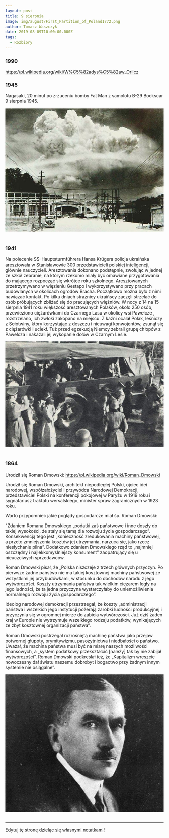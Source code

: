 ```yaml
---
layout: post
title: 9 sierpnia
image: img/august/First_Partition_of_Poland1772.png
author: Tomasz Waszczyk
date: 2019-08-09T10:00:00.000Z
tags:
  - Rozbiory
---
```


### 1990

https://pl.wikipedia.org/wiki/W%C5%82adys%C5%82aw_Orlicz

### 1945

Nagasaki, 20 minut po zrzuceniu bomby Fat Man z samolotu B-29 Bockscar 9 sierpnia 1945.

<img src="./img/august/fatman.jpg"/><br><br>

### 1941

Na polecenie SS-Hauptsturmführera Hansa Krügera policja ukraińska aresztowała w Stanisławowie 300 przedstawicieli polskiej inteligencji, głównie nauczycieli. Aresztowania dokonano podstępnie, zwołując w jednej ze szkół zebranie, na którym rzekomo miały być omawiane przygotowania do mającego rozpocząć się wkrótce roku szkolnego.
Aresztowanych przetrzymywano w więzieniu Gestapo i wykorzystywano przy pracach budowlanych w okolicach ogrodów Bracha. Początkowo można było z nimi nawiązać kontakt. Po kilku dniach strażnicy ukraińscy zaczęli strzelać do osób próbujących zbliżać się do pracujących więźniów.
W nocy z 14 na 15 sierpnia 1941 roku większość aresztowanych Polaków, około 250 osób, przewieziono ciężarówkami do Czarnego Lasu w okolicy wsi Pawełcze , rozstrzelano, ich zwłoki zakopano na miejscu. Z kaźni ocalał Polak, leśniczy z Sołotwiny, który korzystając z deszczu i nieuwagi konwojentów, zsunął się z ciężarówki i uciekł. Tuż przed egzekucją Niemcy zebrali grupę chłopów z Pawełcza i nakazali jej wykopanie dołów w Czarnym Lesie.

<img src="./img/august/kruger.jpg"><br><br>

### 1864

Urodził się Roman Dmowski: https://pl.wikipedia.org/wiki/Roman_Dmowski

Urodził się Roman Dmowski, architekt niepodległej Polski, ojciec idei narodowej, współzałożyciel i przywódca Narodowej Demokracji, przedstawiciel Polski na konferencji pokojowej w Paryżu w 1919 roku i sygnatariusz traktatu wersalskiego, minister spraw zagranicznych w 1923 roku.

Warto przypomnieć jakie poglądy gospodarcze miał śp. Roman Dmowski:

"Zdaniem Romana Dmowskiego „podatki zaś państwowe i inne doszły do takiej wysokości, że stały się tamą dla rozwoju życia gospodarczego”. Konsekwencją tego jest „konieczność zredukowania machiny państwowej, a przeto zmniejszenia kosztów jej utrzymania, narzuca się, jako rzecz niesłychanie pilna”. Dodatkowo zdaniem Dmowskiego rząd to „najmniej oszczędny i najlekkomyślniejszy konsument” zaopatrujący się u nieuczciwych sprzedawców.

Roman Dmowski pisał, że „Polska niszczeje z trzech głównych przyczyn. Po pierwsze żadne państwo nie ma takiej kosztownej machiny państwowej ze wszystkimi jej przybudówkami, w stosunku do dochodów narodu z jego wytwórczości. Koszty utrzymania państwa tak wielkim ciężarem legły na jego ludności, że ta jedna przyczyna wystarczyłaby do uniemożliwienia normalnego rozwoju życia gospodarczego”.

Ideolog narodowej demokracji przestrzegał, że koszty „administracji państwa i wszelkich jego instytucji pożerają zarobki ludności produkcyjnej i przyczynia się w ogromnej mierze do zabicia wytwórczości. Już dziś żaden kraj w Europie nie wytrzymuje wszelkiego rodzaju podatków, wynikających ze zbyt kosztownej organizacji państwa”.

Roman Dmowski postrzegał rozrośniętą machinę państwa jako przejaw potwornej głupoty, prymitywizmu, pasożytnictwa i niedbałości o państwo. Uważał, że machina państwa musi być na miarę naszych możliwości finansowych, a „system podatkowy przekształcić [należy] tak by nie zabijał wytwórczości”. Roman Dmowski podkreślał też, że „Kapitalizm wreszcie nowoczesny dał światu naszemu dobrobyt i bogactwo przy żadnym innym systemie nie osiągalne”.

<img src="./img/august/dmowski.jpg"><br><br>

<!-- w Kamionku w Warszawie urodził się Roman Dmowski, założyciel, przywódca i czołowy ideolog Narodowej Demokracji.
Pochodził z rodziny rzemieślniczej z drobnoszlacheckim rodowodem.
Ukończył III gimnazjum w Warszawie. Studiował na wydziale fizyczno-matematycznym na Uniwersytecie Warszawskim. W 1891 roku uzyskał stopień magistra nauk przyrodniczych. Już w czasie studiów związał się z nielegalną działalnością polityczną, za co został przejściowo uwięziony przez władze carskie - w 1891 r. w setną rocznicę Konstytucji 3 maja zorganizował pochód studentów warszawskich. Od sierpnia 1892 r. do stycznia 1893 r. odsiadywał wyrok w X pawilonie Cytadeli warszawskiej za zorganizowanie manifestacji w dniu 3 maja. Od 1889 roku był członkiem Ligi Polskiej. W latach 1891-92 studiował a Paryżu. W 1893 roku przekształcił Ligę Polską w Ligę Narodową i stanął na jej czele. Jako lider sprecyzował zasady ideologii nacjonalistycznej, zawierającej, m.in. wymóg solidarności narodowej. Redagował ,,Przegląd Wszechpolski'', który był organem prasowym obozu narodowego. W 1903 roku po raz pierwszy opublikował książkę ,,Myśli nowoczesnego Polaka'' - którą nazwał ,,wyznaniem wiary narodowej''. To właśnie na łamach tej publikacji włączył Dmowski do programu partii antysemicko zorientowany nacjonalizm polski. Stosunek Dmowskiego do Żydów wyjaśnia konserwatywny publicysta historyczny Stanisław Cat-Mackiewicz: Dmowski w Myślach nowoczesnego Polaka wypowiedział wielkie zdanie,
o którym zapomnieli jego adepci, widać więcej oddani kultowi Dmowskiego, aniżeli lekturze jego dzieła. Zdanie to brzmi: ,,Nie naród tworzy państwo ale państwo tworzy naród''. Dmowski niewątpliwie nie chciał wyrzekać się ziem polskich z ludnością niepolską lub mieszaną, chciał tylko tę ludność zasymilować, nie chciał jej od narodu odtrącać, jak to czynił Kemal z nie-Turkami, lub Hitler z nie-Niemcami. (...)'' Z tej asymilacji wyłączył jednak Dmowski Żydów. Dmowski chciał asymilować Rusinów czy Litwinów, bronił się przed asymilacją Żydów. (...) Ochrzczony czy nie ochrzczony Żyd pozostawał dla Dmowskiego Żydem, narodowością obcą. Żydzi byli dla Dmowskiego teoretycznie równie godni zwalczania jak zaborcy, praktycznie zwalczał ich jednak więcej. Uważał bowiem, że Żydzi szczelniej okupują nasze życie gospodarcze, niż zaborcy nasze życie polityczne. Obawiał się też nade wszystko przenikania elementu żydowskiego do naszej kultury i literatury. Dążył do emancypacji narodu polskiego spod gospodarczej przewagi Żydów, do stworzenia polskiego mieszczaństwa, do oswobodzenia chłopa od handlu żydowskiego.''
Pod koniec 1906 roku Dmowski pełni obowiązku redaktora Gazety Polskiej. W 1907 został wybrany posłem do sejmu rosyjskiego. Dwa lata później ów mandat poselski złożył. W czasie I wojny światowej był zwolennikiem orientacji na Rosję. W 1916 roku otrzymał tytuł doctora honoris causa Uniwersytetu w Cambridge. W latach 1917-1919 był współtwórcą i prezesem Komitetu Narodowego Polski w Paryżu. W 1918 r. objął zwierzchnictwo nad tworzącą się pod dowództwem Józefa Hallera Armią Polską we Francji. W 1919 roku był delegatem- obok Paderewskiego- na konferencję pokojową w Wersalu, gdzie podpisał w imieniu Polski Traktat Wersalski, który uznawał prawo Polaków do niepodległego państwa. Na marcowym Zjeździe Założycielskim Młodzieży Wszechpolskiej w 1922 roku, Prezesem Honorowym MW wybrano Romana Dmowskiego, który pozostał dla kolejnych pokoleń Wszechpolaków jednym z największych autorytetów moralnych. W 1923 roku objął stanowisko ministra spraw zagranicznych, a także otrzymał tytuł doctora honoris causa Uniwersytetu Poznańskiego. W 1926 roku założył Obóz Wielkiej Polski, organizację narodową, która do momentu rozwiązania przez władze sanacyjne (1933 r.) liczyła ok. ok. 250 tys. członków. W 1928 był inicjatorem powołania Stronnictwa Narodowego. W 1931 r. wydał książkę ,,Świat powojenny i Polska''. W 1933 r. po raz pierwszy opublikował, apelując o samowystarczalność w gospodarce, książkę ,,Przewrót''. 
Roman Dmowski zmarł 2 stycznia 1939 r. w Drozdowie pod Łomżą. Pogrzeb Romana Dmowskiego odbył się w sobotę po święcie Trzech Króli. Pochowany został w grobie rodzinnym na Bródnie. W dniu 8 stycznia 1999 r., w sześćdziesiątą rocznicę śmierci Roman Dmowskiego, Sejm RP docenił Jego zasługi następującą uchwałą: „W związku z 60 rocznicą śmierci Romana Dmowskiego Sejm Rzeczypospolitej Polskiej wyraża uznanie dla walki i pracy wielkiego męża stanu na rzecz odbudowania niepodległości państwa polskiego i stwierdza, że dobrze przysłużył się Ojczyźnie. W swojej działalności Roman Dmowski kładł nacisk na związek pomiędzy rozwojem Narodu i posiadaniem własnego państwa formułując pojęcie narodowego interesu. Oznaczało to zjednoczenie wszystkich ziem dawnej Rzeczypospolitej zamieszkałych przez polską większość, a także podniesienie świadomości narodowej wszystkich warstw i grup społecznych. Stworzył szkołę politycznego realizmu i odpowiedzialności. Jako reprezentant zmartwychwstałej Rzeczypospolitej na Konferencji w Wersalu przyczynił się w stopniu decydującym do ukształtowania naszych granic, a zwłaszcza granicy zachodniej. Szczególna jest rola Romana Dmowskiego w podkreślaniu ścisłego związku katolicyzmu z polskością dla przetrwania Narodu i odbudowania państwa. Sejm Rzeczypospolitej Polskiej wyraża uznanie dla wybitnego Polaka Romana Dmowskiego”. 
Zasługi Romana Dmowskiego docenił również Kościół katolicki. W Watykanie 
oficjalny organ „Osservatore Romano" napisał: „Ś.p. Roman Dmowski, wielki wychowawca młodych pokoleń, wielokrotnie w ostatnich czasach podkreślał, że pojęcie polskości i katolicyzmu są nierozerwalnie ze sobą związane. Dlatego też radosny objaw spontanicznego nawrotu młodzieży polskiej do wiary katolickiej jest w znacznej mierze Jego zasługą".
Odznaczenia nadane Romanowi Dmowskiemu:
Wielka Wstęga Orderu Odrodzenia Polski
Order Narodowy Gwiazdy Rumunii
Order Oranje-Nassau
Wybrane publikacje Romana Dmowskiego:
Nasz patriotyzm (1893)
Myśli nowoczesnego Polaka (1903)
Walka z anarchią i Demokracja Narodowa (1906)
Niemcy, Rosja i kwestia Polska (1908)
Anachronizm (1909)
Separatyzm Żydów i jego źródła (1909)
Upadek myśli konserwatywnej w Polsce (1914)
Nowe czasy i nowe zagadnienia (1924)
Polityka polska i odbudowanie państwa (1925)
O napaści posła Zdziechowskiego (1926)
Zagadnienie rządu (1927)
Kościół, naród i państwo (1927)
Kwestia ukraińska (1930)
Dziedzictwo pod pseudonimem Kazimierz Wybranowski (1931)
W połowie drogi pod pseudonimem Kazimierz Wybranowski (1931)
Świat powojenny i Polska (1931)
Przewrót (1934) -->

---

<a href="https://github.com/TomaszWaszczyk/historia.waszczyk.com/edit/master/src/content/august-9.md" target="_blank">Edytuj tę stronę dzieląc się własnymi notatkami!</a>
